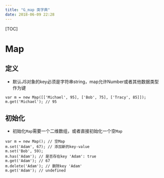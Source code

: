 ```yaml
---
title: "G_map 类字典"
date: 2018-06-09 22:28
---
```


[TOC]



# Map



## 定义

* 默认JS对象的key必须是字符串string，map允许Number或者其他数据类型作为键

```
var m = new Map([['Michael', 95], ['Bob', 75], ['Tracy', 85]]);
m.get('Michael'); // 95
```



## 初始化

* 初始化`Map`需要一个二维数组，或者直接初始化一个空`Map`

```
var m = new Map(); // 空Map
m.set('Adam', 67); // 添加新的key-value
m.set('Bob', 59);
m.has('Adam'); // 是否存在key 'Adam': true
m.get('Adam'); // 67
m.delete('Adam'); // 删除key 'Adam'
m.get('Adam'); // undefined
```

